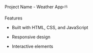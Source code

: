 Project Name - Weather App⛅️

Features
- Built with HTML, CSS, and JavaScript

- Responsive design

- Interactive elements
